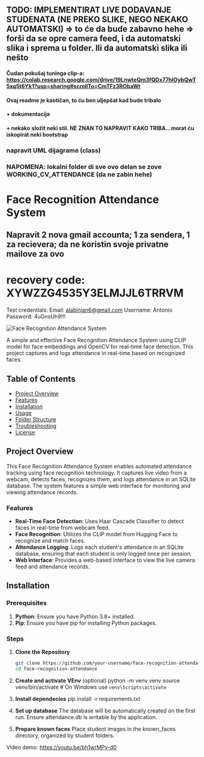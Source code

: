 ## TODO: IMPLEMENTIRAT LIVE DODAVANJE STUDENATA (NE PREKO SLIKE, NEGO NEKAKO AUTOMATSKI) => to će da bude zabavno hehe => forši da se opre camera feed, i da automatski slika i sprema u folder. Ili da automatski slika ili nešto


#### Čudan pokušaj tuninga clip-a: https://colab.research.google.com/drive/19LnwteQm3fQDx77hlOybQwT5xq5t6Yk1?usp=sharing#scrollTo=CmTFz3RObaWr
#### Ovaj readme je kaotičan, to ću ben uljepšat kad bude tribalo
#### + dokumentacija
#### + nekako složit neki stil. NE ZNAN TO NAPRAVIT KAKO TRIBA...morat ću iskopirat neki bootstrap

### napravit UML dijagrame (class)
### NAPOMENA: lokalni folder di sve ovo delan se zove WORKING_CV_ATTENDANCE (da ne zabin hehe)
# Face Recognition Attendance System

## Napravit 2 nova gmail accounta; 1 za sendera, 1 za recievera; da ne koristin svoje privatne mailove za ovo

# recovery code: XYWZZG4535Y3ELMJJL6TRRVM
Test credentials:
Email: alabinjan6@gmail.com
Username: Antonio
Password: 4uGnsUh9!!!


![Face Recognition Attendance System](https://img.shields.io/badge/Face_Recognition_Attendance_System-v1.0-brightgreen)

A simple and effective Face Recognition Attendance System using CLIP model for face embeddings and OpenCV for real-time face detection. This project captures and logs attendance in real-time based on recognized faces.

## Table of Contents

- [Project Overview](#project-overview)
- [Features](#features)
- [Installation](#installation)
- [Usage](#usage)
- [Folder Structure](#folder-structure)
- [Troubleshooting](#troubleshooting)
- [License](#license)

## Project Overview

This Face Recognition Attendance System enables automated attendance tracking using face recognition technology. It captures live video from a webcam, detects faces, recognizes them, and logs attendance in an SQLite database. The system features a simple web interface for monitoring and viewing attendance records.

### Features

- **Real-Time Face Detection**: Uses Haar Cascade Classifier to detect faces in real-time from webcam feed.
- **Face Recognition**: Utilizes the CLIP model from Hugging Face to recognize and match faces.
- **Attendance Logging**: Logs each student's attendance in an SQLite database, ensuring that each student is only logged once per session.
- **Web Interface**: Provides a web-based interface to view the live camera feed and attendance records.

## Installation

### Prerequisites

1. **Python**: Ensure you have Python 3.8+ installed.
2. **Pip**: Ensure you have pip for installing Python packages.

### Steps

1. **Clone the Repository**

   ```bash
   git clone https://github.com/your-username/face-recognition-attendance.git
   cd face-recognition-attendance
   
2. **Create and activate VEnv** (optional)
python -m venv venv
source venv/bin/activate  # On Windows use `venv\Scripts\activate`

3. **Install dependecies**
pip install -r requirements.txt

5. **Set up database**
The database will be automatically created on the first run. Ensure attendance.db is writable by the application.

6. **Prepare known faces**
Place student images in the known_faces directory, organized by student folders.


Video demo: 
https://youtu.be/bh1wrMPy-d0
